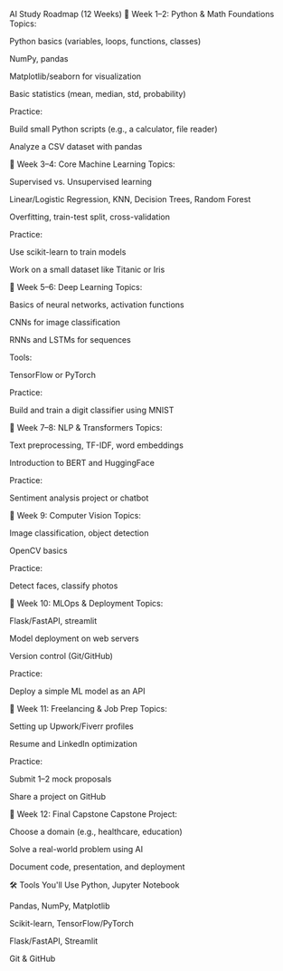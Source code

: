  AI Study Roadmap (12 Weeks)
🔹 Week 1–2: Python & Math Foundations
Topics:

Python basics (variables, loops, functions, classes)

NumPy, pandas

Matplotlib/seaborn for visualization

Basic statistics (mean, median, std, probability)

Practice:

Build small Python scripts (e.g., a calculator, file reader)

Analyze a CSV dataset with pandas

🔹 Week 3–4: Core Machine Learning
Topics:

Supervised vs. Unsupervised learning

Linear/Logistic Regression, KNN, Decision Trees, Random Forest

Overfitting, train-test split, cross-validation

Practice:

Use scikit-learn to train models

Work on a small dataset like Titanic or Iris

🔹 Week 5–6: Deep Learning
Topics:

Basics of neural networks, activation functions

CNNs for image classification

RNNs and LSTMs for sequences

Tools:

TensorFlow or PyTorch

Practice:

Build and train a digit classifier using MNIST

🔹 Week 7–8: NLP & Transformers
Topics:

Text preprocessing, TF-IDF, word embeddings

Introduction to BERT and HuggingFace

Practice:

Sentiment analysis project or chatbot

🔹 Week 9: Computer Vision
Topics:

Image classification, object detection

OpenCV basics

Practice:

Detect faces, classify photos

🔹 Week 10: MLOps & Deployment
Topics:

Flask/FastAPI, streamlit

Model deployment on web servers

Version control (Git/GitHub)

Practice:

Deploy a simple ML model as an API

🔹 Week 11: Freelancing & Job Prep
Topics:

Setting up Upwork/Fiverr profiles

Resume and LinkedIn optimization

Practice:

Submit 1–2 mock proposals

Share a project on GitHub

🔹 Week 12: Final Capstone
Capstone Project:

Choose a domain (e.g., healthcare, education)

Solve a real-world problem using AI

Document code, presentation, and deployment

🛠️ Tools You'll Use
Python, Jupyter Notebook

Pandas, NumPy, Matplotlib

Scikit-learn, TensorFlow/PyTorch

Flask/FastAPI, Streamlit

Git & GitHub


